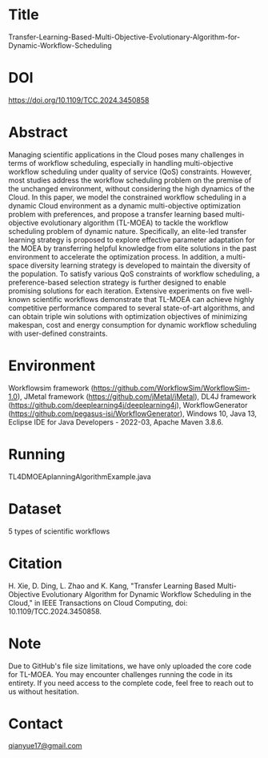 # Title
Transfer-Learning-Based-Multi-Objective-Evolutionary-Algorithm-for-Dynamic-Workflow-Scheduling
# DOI
https://doi.org/10.1109/TCC.2024.3450858
# Abstract
Managing scientific applications in the Cloud poses many challenges in terms of workflow scheduling, especially in handling multi-objective workflow scheduling under quality of service (QoS) constraints. However, most studies address the workflow scheduling problem on the premise of the unchanged environment, without considering the high dynamics of the Cloud. In this paper, we model the constrained workflow scheduling in a dynamic Cloud environment as a dynamic multi-objective optimization problem with preferences, and propose a transfer learning based multi-objective evolutionary algorithm (TL-MOEA) to tackle the workflow scheduling problem of dynamic nature. Specifically, an elite-led transfer learning strategy is proposed to explore effective parameter adaptation for the MOEA by transferring helpful knowledge from elite solutions in the past environment to accelerate the optimization process. In addition, a multi-space diversity learning strategy is developed to maintain the diversity of the population. To satisfy various QoS constraints of workflow scheduling, a preference-based selection strategy is further designed to enable promising solutions for each iteration. Extensive experiments on five well-known scientific workflows demonstrate that TL-MOEA can achieve highly competitive performance compared to several state-of-art algorithms, and can obtain triple win solutions with optimization objectives of minimizing makespan, cost and energy consumption for dynamic workflow scheduling with user-defined constraints.
# Environment
Workflowsim framework (https://github.com/WorkflowSim/WorkflowSim-1.0), JMetal framework (https://github.com/jMetal/jMetal), DL4J framework (https://github.com/deeplearning4j/deeplearning4j), WorkflowGenerator (https://github.com/pegasus-isi/WorkflowGenerator), Windows 10, Java 13, Eclipse IDE for Java Developers - 2022-03, Apache Maven 3.8.6.
# Running
TL4DMOEAplanningAlgorithmExample.java
# Dataset
5 types of scientific workflows
# Citation
H. Xie, D. Ding, L. Zhao and K. Kang, "Transfer Learning Based Multi-Objective Evolutionary Algorithm for Dynamic Workflow Scheduling in the Cloud," in IEEE Transactions on Cloud Computing, doi: 10.1109/TCC.2024.3450858.
# Note
Due to GitHub's file size limitations, we have only uploaded the core code for TL-MOEA. You may encounter challenges running the code in its entirety. If you need access to the complete code, feel free to reach out to us without hesitation.
# Contact
qianyue17@gmail.com
